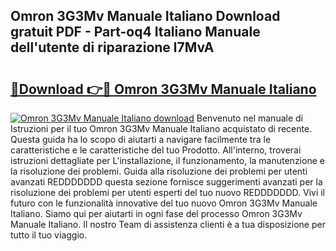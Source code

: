 ## Omron 3G3Mv Manuale Italiano Download gratuit PDF - Part-oq4 Italiano Manuale dell'utente di riparazione l7MvA

# <h2><a href="http://dffcen.blite.top/?on=Omron+3G3Mv+Manuale+Italiano">🔗Download 👉🔴 Omron 3G3Mv Manuale Italiano</a></h2>

[![Omron 3G3Mv Manuale Italiano download](https://i.imgur.com/lujVjoI.png)](http://dffcen.blite.top/?on=Omron+3G3Mv+Manuale+Italiano)
Benvenuto nel manuale di Istruzioni per il tuo Omron 3G3Mv Manuale Italiano acquistato di recente. Questa guida ha lo scopo di aiutarti a navigare facilmente tra le caratteristiche e le caratteristiche del tuo Prodotto. All'interno, troverai istruzioni dettagliate per L'installazione, il funzionamento, la manutenzione e la risoluzione dei problemi. Guida alla risoluzione dei problemi per utenti avanzati REDDDDDDD questa sezione fornisce suggerimenti avanzati per la risoluzione dei problemi per utenti esperti del tuo nuovo REDDDDDDD. Vivi il futuro con le funzionalità innovative del tuo nuovo Omron 3G3Mv Manuale Italiano. Siamo qui per aiutarti in ogni fase del processo Omron 3G3Mv Manuale Italiano. Il nostro Team di assistenza clienti è a tua disposizione per tutto il tuo viaggio.
